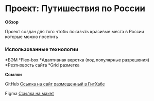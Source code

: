 # Проект: Путишествия по России

**Обзор**

Проект создан для того чтобы показыть красивые места в России которые можно посетить
### Использованные технологии
*БЭМ
*Flex-box
*Адаптивная верстка (под популярные разрешения)
*Резтновость сайта
*Grid разметка


**Ссылки**

GitHub
[Ссылка на сайт размещенный в ГитХабе]()


Figma
[Ссылка на макет](https://www.figma.com/file/5S2WSbEFL6awjVWJ0NWL8Q/Sprint-3_-Russia-_-desktop-mobile?node-id=28503%3A0)
